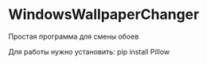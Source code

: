 # WindowsWallpaperChanger
Простая программа для смены обоев

Для работы нужно установить:
pip install Pillow
